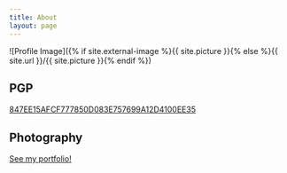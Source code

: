 ```yaml
---
title: About
layout: page
---
```

![Profile Image]({% if site.external-image %}{{ site.picture }}{% else %}{{ site.url }}/{{ site.picture }}{% endif %})

## PGP

<a href="https://keys.openpgp.org/vks/v1/by-fingerprint/847EE15AFCF777850D083E757699A12D4100EE35">847EE15AFCF777850D083E757699A12D4100EE35</a>

## Photography

<a href="https://christopherscott2591.myportfolio.com/">See my portfolio!</a>

